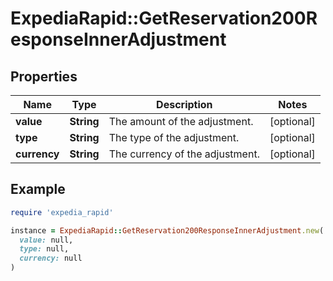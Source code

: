 # ExpediaRapid::GetReservation200ResponseInnerAdjustment

## Properties

| Name | Type | Description | Notes |
| ---- | ---- | ----------- | ----- |
| **value** | **String** | The amount of the adjustment. | [optional] |
| **type** | **String** | The type of the adjustment. | [optional] |
| **currency** | **String** | The currency of the adjustment. | [optional] |

## Example

```ruby
require 'expedia_rapid'

instance = ExpediaRapid::GetReservation200ResponseInnerAdjustment.new(
  value: null,
  type: null,
  currency: null
)
```

